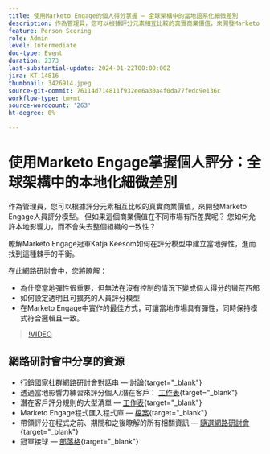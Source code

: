 ```yaml
---
title: 使用Marketo Engage的個人得分掌握 — 全球架構中的當地語系化細微差別
description: 作為管理員，您可以根據評分元素相互比較的真實商業價值，來開發Marketo Engage人員評分模型。 但如果這個商業價值在不同市場有所差異呢？ 您如何允許本地影響力，而不會失去整個組織的一致性？ 瞭解如何在評分模型中建立本機彈性，以找到平衡。
feature: Person Scoring
role: Admin
level: Intermediate
doc-type: Event
duration: 2373
last-substantial-update: 2024-01-22T00:00:00Z
jira: KT-14816
thumbnail: 3426914.jpeg
source-git-commit: 76114d714811f932ee6a30a4f0da77fedc9e136c
workflow-type: tm+mt
source-wordcount: '263'
ht-degree: 0%

---
```



# 使用Marketo Engage掌握個人評分：全球架構中的本地化細微差別

作為管理員，您可以根據評分元素相互比較的真實商業價值，來開發Marketo Engage人員評分模型。 但如果這個商業價值在不同市場有所差異呢？ 您如何允許本地影響力，而不會失去整個組織的一致性？

瞭解Marketo Engage冠軍Katja Keesom如何在評分模型中建立當地彈性，進而找到這種棘手的平衡。

在此網路研討會中，您將瞭解：

* 為什麼當地彈性很重要，但無法在沒有控制的情況下變成個人得分的蠻荒西部
* 如何設定透明且可擴充的人員評分模型
* 在Marketo Engage中實作的最佳方式，可讓當地市場具有彈性，同時保持模式符合邏輯且一致。

>[!VIDEO](https://video.tv.adobe.com/v/3426914/?learn=on)

## 網路研討會中分享的資源

* 行銷國家社群網路研討會對話串 —  [討論](https://nation.marketo.com/t5/product-discussions/learn-from-your-peers-webinar-person-scoring-mastery-with/m-p/343084#M194864){target="_blank"}
* 透過當地影響力練習來評分個人/潛在客戶： [工作表](../../assets/marketo/build-scoring-model-and-local-flexibility-scoring-worksheet.docx){target="_blank"}
* 潛在客戶評分規則的大型清單 —  [工作表](https://go.marketo.com/rs/561-HYG-937/images/Marketo-Lead-Scoring.pdf){target="_blank"}
* Marketo Engage程式匯入程式庫 —  [檔案](https://experienceleague.adobe.com/docs/marketo/using/product-docs/core-marketo-concepts/programs/program-library/program-import-library-overview.html){target="_blank"}
* 帶領評分在程式之前、期間和之後瞭解的所有相關資訊 —  [隨選網路研討會](https://business.adobe.com/summit/2020/all-about-the-before-during-and-after-of-lead-scoring.html){target="_blank"}
* 冠軍接球 —  [部落格](https://nation.marketo.com/t5/product-blogs/marketo-success-series-lead-scoring/ba-p/309849){target="_blank"}
